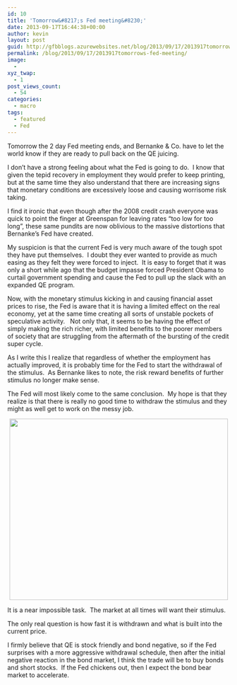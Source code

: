 ```yaml
---
id: 10
title: 'Tomorrow&#8217;s Fed meeting&#8230;'
date: 2013-09-17T16:44:38+00:00
author: kevin
layout: post
guid: http://gfbblogs.azurewebsites.net/blog/2013/09/17/2013917tomorrows-fed-meeting/
permalink: /blog/2013/09/17/2013917tomorrows-fed-meeting/
image:
  - 
xyz_twap:
  - 1
post_views_count:
  - 54
categories:
  - macro
tags:
  - featured
  - Fed
---
```

Tomorrow the 2 day Fed meeting ends, and Bernanke & Co. have to let the world know if they are ready to pull back on the QE juicing.

I don&#8217;t have a strong feeling about what the Fed is going to do.  I know that given the tepid recovery in employment they would prefer to keep printing, but at the same time they also understand that there are increasing signs that monetary conditions are excessively loose and causing worrisome risk taking.

I find it ironic that even though after the 2008 credit crash everyone was quick to point the finger at Greenspan for leaving rates &#8220;too low for too long&#8221;, these same pundits are now oblivious to the massive distortions that Bernanke&#8217;s Fed have created.

My suspicion is that the current Fed is very much aware of the tough spot they have put themselves.  I doubt they ever wanted to provide as much easing as they felt they were forced to inject.  It is easy to forget that it was only a short while ago that the budget impasse forced President Obama to curtail government spending and cause the Fed to pull up the slack with an expanded QE program.

Now, with the monetary stimulus kicking in and causing financial asset prices to rise, the Fed is aware that it is having a limited effect on the real economy, yet at the same time creating all sorts of unstable pockets of speculative activity.   Not only that, it seems to be having the effect of simply making the rich richer, with limited benefits to the poorer members of society that are struggling from the aftermath of the bursting of the credit super cycle.

As I write this I realize that regardless of whether the employment has actually improved, it is probably time for the Fed to start the withdrawal of the stimulus.  As Bernanke likes to note, the risk reward benefits of further stimulus no longer make sense.

The Fed will most likely come to the same conclusion.  My hope is that they realize is that there is really no good time to withdraw the stimulus and they might as well get to work on the messy job.

<p style="text-align: center;">
  <img class="aligncenter" alt="" src="http://themacrotourist.com/blogs/Couch%20Sep%2017%2013.jpg" width="495" height="410" />
</p>

It is a near impossible task.  The market at all times will want their stimulus.

The only real question is how fast it is withdrawn and what is built into the current price.

I firmly believe that QE is stock friendly and bond negative, so if the Fed surprises with a more aggressive withdrawal schedule, then after the initial negative reaction in the bond market, I think the trade will be to buy bonds and short stocks.  If the Fed chickens out, then I expect the bond bear market to accelerate.

&nbsp;